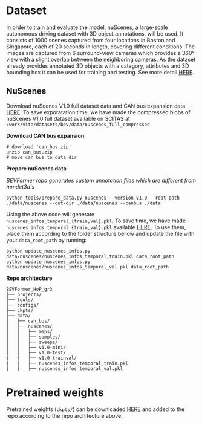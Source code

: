 
# Dataset
In order to train and evaluate the model,
nuScenes, a large-scale autonomous driving dataset
with 3D object annotations, will be used. It consists
of 1000 scenes captured from four locations in
Boston and Singapore, each of 20 seconds in length,
covering different conditions. The images are captured from 6 surround-view cameras which provides
a 360° view with a slight overlap between the neighboring cameras. As the dataset already provides
annotated 3D objects with a category, attributes
and 3D bounding box it can be used for training
and testing. See more detail [HERE](https://www.nuscenes.org/nuscenes).

## NuScenes
Download nuScenes V1.0 full dataset data and CAN bus expansion data [HERE](https://www.nuscenes.org/download).
To save exporatation time, we have made the compressed blobs of nuScenes V1.0 full dataset available on SCITAS at `/work/vita/datasets/bev/data/nuscenes_full_compressed` 


**Download CAN bus expansion**
```
# download 'can_bus.zip'
unzip can_bus.zip 
# move can_bus to data dir
```

**Prepare nuScenes data**

*BEVFormer repo generates custom annotation files which are different from mmdet3d's*

```
python tools/prepare_data.py nuscenes --version v1.0 --root-path ./data/nuscenes --out-dir ./data/nuscenes --canbus ./data
```

Using the above code will generate `nuscenes_infos_temporal_{train,val}.pkl`.
To save time, we have made `nuscenes_infos_temporal_{train,val}.pkl` available [HERE](https://drive.switch.ch/index.php/s/dvADSm42HRxoi0f). To use them, place them according to the folder structure bellow and update the file with your `data_root_path` by running:

```
python update_nuscenes_infos.py data/nuscenes/nuscenes_infos_temporal_train.pkl data_root_path
python update_nuscenes_infos.py data/nuscenes/nuscenes_infos_temporal_val.pkl data_root_path
```

**Repo architecture**
```
BEVFormer_HoP_gr3
├── projects/
├── tools/
├── configs/
├── ckpts/
├── data/
│   ├── can_bus/
│   ├── nuscenes/
│   │   ├── maps/
│   │   ├── samples/
│   │   ├── sweeps/
│   │   ├── v1.0-mini/
│   │   ├── v1.0-test/
|   |   ├── v1.0-trainval/
|   |   ├── nuscenes_infos_temporal_train.pkl
|   |   ├── nuscenes_infos_temporal_val.pkl
```

# Pretrained weights
Pretrained weights (`ckpts/`) can be downloaded [HERE](https://drive.switch.ch/index.php/s/dvADSm42HRxoi0f) and added to the repo according to the repo architecture above.